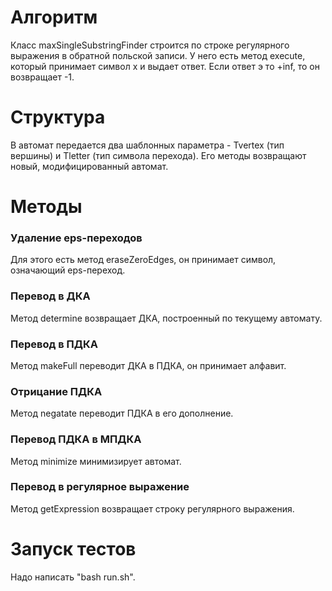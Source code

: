 # Алгоритм
Класс maxSingleSubstringFinder строится по строке регулярного выражения в обратной польской записи. 
У него есть метод execute, который принимает символ x и выдает ответ. Если ответ э то +inf, то он возвращает -1.

# Структура
В автомат передается два шаблонных параметра - Tvertex (тип вершины) и Tletter (тип символа перехода). Его методы возвращают новый, модифицированный автомат.

# Методы
### Удаление eps-переходов
Для этого есть метод eraseZeroEdges, он принимает символ, означающий eps-переход.

### Перевод в ДКА
Метод determine возвращает ДКА, построенный по текущему автомату.

### Перевод в ПДКА
Метод makeFull переводит ДКА в ПДКА, он принимает алфавит.

### Отрицание ПДКА
Метод negatate переводит ПДКА в его дополнение.

### Перевод ПДКА в МПДКА
Метод minimize минимизирует автомат.

### Перевод в регулярное выражение
Метод getExpression возвращает строку регулярного выражения.

# Запуск тестов
Надо написать "bash run.sh".
